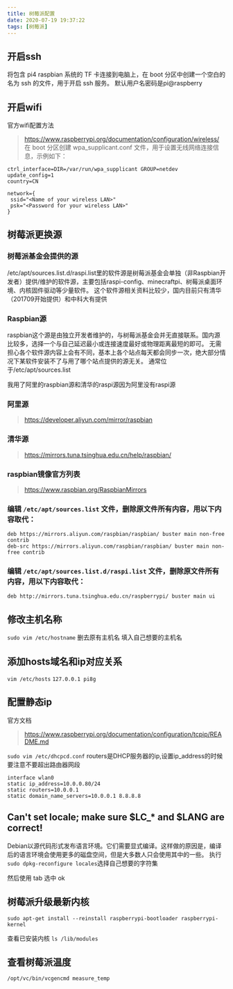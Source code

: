 ```yaml
---
title: 树莓派配置
date: 2020-07-19 19:37:22
tags: [树莓派]
---
```

## 开启ssh
将包含 pi4 raspbian 系统的 TF 卡连接到电脑上，在 boot 分区中创建一个空白的名为 ssh 的文件，用于开启 ssh 服务。
默认用户名密码是pi@raspberry
## 开启wifi
官方wifi配置方法
>https://www.raspberrypi.org/documentation/configuration/wireless/
在 boot 分区创建 wpa_supplicant.conf 文件，用于设置无线网络连接信息，示例如下：

```
ctrl_interface=DIR=/var/run/wpa_supplicant GROUP=netdev
update_config=1
country=CN

network={
 ssid="<Name of your wireless LAN>"
 psk="<Password for your wireless LAN>"
}
```

## 树莓派更换源

### 树莓派基金会提供的源
/etc/apt/sources.list.d/raspi.list里的软件源是树莓派基金会单独（非Raspbian开发者）提供/维护的软件源，主要包括raspi-config、minecraftpi、树莓派桌面环境、内核固件驱动等少量软件。
这个软件源相关资料比较少，国内目前只有清华（201709开始提供）和中科大有提供

### Raspbian源
raspbian这个源是由独立开发者维护的，与树莓派基金会并无直接联系。国内源比较多，选择一个与自己延迟最小或连接速度最好或物理距离最短的即可。
无需担心各个软件源内容上会有不同，基本上各个站点每天都会同步一次，绝大部分情况下某软件安装不了与用了哪个站点提供的源无关。
通常位于/etc/apt/sources.list

我用了阿里的raspbian源和清华的raspi源因为阿里没有raspi源

### 阿里源
>https://developer.aliyun.com/mirror/raspbian
### 清华源
>https://mirrors.tuna.tsinghua.edu.cn/help/raspbian/

### raspbian镜像官方列表
>https://www.raspbian.org/RaspbianMirrors

### 编辑 `/etc/apt/sources.list` 文件，删除原文件所有内容，用以下内容取代：
```
deb https://mirrors.aliyun.com/raspbian/raspbian/ buster main non-free contrib
deb-src https://mirrors.aliyun.com/raspbian/raspbian/ buster main non-free contrib
```
### 编辑 `/etc/apt/sources.list.d/raspi.list` 文件，删除原文件所有内容，用以下内容取代：
`deb http://mirrors.tuna.tsinghua.edu.cn/raspberrypi/ buster main ui`

## 修改主机名称
`sudo vim /etc/hostname`
删去原有主机名 填入自己想要的主机名

## 添加hosts域名和ip对应关系
`vim /etc/hosts`
`127.0.0.1 pi8g`

## 配置静态ip
官方文档
>https://www.raspberrypi.org/documentation/configuration/tcpip/README.md

`sudo vim /etc/dhcpcd.conf`
routers是DHCP服务器的ip,设置ip_address的时候要注意不要超出路由器网段
```
interface wlan0
static ip_address=10.0.0.80/24    
static routers=10.0.0.1
static domain_name_servers=10.0.0.1 8.8.8.8
```

## Can't set locale; make sure $LC_* and $LANG are correct!

Debian以源代码形式发布语言环境。它们需要显式编译。这样做的原因是，编译后的语言环境会使用更多的磁盘空间，但是大多数人只会使用其中的一些。
执行`sudo dpkg-reconfigure locales`选择自己想要的字符集

然后使用 tab 选中 ok 

## 树莓派升级最新内核

`sudo apt-get install --reinstall raspberrypi-bootloader raspberrypi-kernel`

查看已安装内核
`ls /lib/modules`

## 查看树莓派温度
`/opt/vc/bin/vcgencmd measure_temp`
